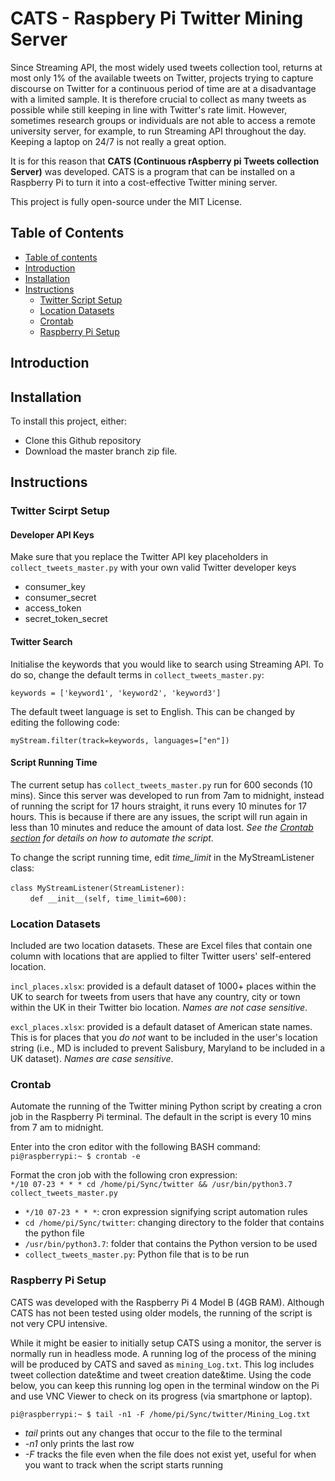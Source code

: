 # CATS - Raspbery Pi Twitter Mining Server
Since Streaming API, the most widely used tweets collection tool, returns at most only 1% of the available tweets on Twitter, projects trying to capture discourse on Twitter for a continuous period of time are at a disadvantage with a limited sample. It is therefore crucial to collect as many tweets as possible while still  keeping in line with Twitter's rate limit. However, sometimes research groups or individuals are not able to access a remote university server, for example, to run Streaming API throughout the day. Keeping a laptop on 24/7 is not really a great option. <br />

It is for this reason that **CATS (Continuous rAspberry pi Tweets collection Server)** was developed. CATS is a program that can be installed on a Raspberry Pi to turn it into a cost-effective Twitter mining server.<br />

This project is fully open-source under the MIT License.

## Table of Contents ##
<!--ts-->
   * [Table of contents](#table-of-contents)
   * [Introduction](#introduction)
   * [Installation](#installation)
   * [Instructions](#instructions)
      * [Twitter Script Setup](#twitter-script-setup)
      * [Location Datasets](#location-datasets)
      * [Crontab](#crontab)
      * [Raspberry Pi Setup](#raspberry-pi-setup)
<!--te-->

## Introduction ##

## Installation ##
To install this project, either:
* Clone this Github repository 
* Download the master branch zip file.


## Instructions ##

### Twitter Scirpt Setup ###
#### Developer API Keys ####
Make sure that you replace the Twitter API key placeholders in `collect_tweets_master.py` with your own valid Twitter developer keys
* consumer_key
* consumer_secret
* access_token
* secret_token_secret<br />

#### Twitter Search ####
Initialise the keywords that you would like to search using Streaming API. To do so, change the default terms in `collect_tweets_master.py`:<br />

`keywords = ['keyword1', 'keyword2', 'keyword3']`<br />

The default tweet language is set to English. This can be changed by editing the following code:<br />

`myStream.filter(track=keywords, languages=["en"])`<br />

#### Script Running Time ####
The current setup has `collect_tweets_master.py` run for 600 seconds (10 mins). Since this server was developed to run from 7am to midnight, instead of running the script for 17 hours straight, it runs every 10 minutes for 17 hours. This is because if there are any issues, the script will run again in less than 10 minutes and reduce the amount of data lost. _See the [Crontab section](#crontab) for details on how to automate the script_.<br />

To change the script running time, edit _time_limit_ in the MyStreamListener class:<br /><br />
`class MyStreamListener(StreamListener):`<br />
&nbsp;&nbsp;&nbsp;&nbsp;&nbsp;&nbsp;&nbsp;&nbsp;`def __init__(self, time_limit=600):`

### Location Datasets ###
Included are two location datasets. These are Excel files that contain one column with locations that are applied to filter Twitter users' self-entered location.<br />

`incl_places.xlsx`: provided is a default dataset of 1000+ places within the UK to search for tweets from users that have any country, city or town within the UK in their Twitter bio location. _Names are not case sensitive_. <br /> 

`excl_places.xlsx`: provided is a default dataset of American state names. This is for places that you _do not_ want to be included in the user's location string
(i.e., MD is included to prevent Salisbury, Maryland to be included in a UK dataset). _Names are case sensitive_.

### Crontab ###
Automate the running of the Twitter mining Python script by creating a cron job in the Raspberry Pi terminal. The default in the script is every 10 mins from 7 am to midnight.<br />

Enter into the cron editor with the following BASH command:<br />
`pi@raspberrypi:~ $ crontab -e`<br />
  
Format the cron job with the following cron expression:<br />
`*/10 07-23 * * * cd /home/pi/Sync/twitter && /usr/bin/python3.7 collect_tweets_master.py`  

* `*/10 07-23 * * *`: cron expression signifying script automation rules
* `cd /home/pi/Sync/twitter`: changing directory to the folder that contains the python file
* `/usr/bin/python3.7`: folder that contains the Python version to be used
* `collect_tweets_master.py`: Python file that is to be run

### Raspberry Pi Setup ###
CATS was developed with the Raspberry Pi 4 Model B (4GB RAM). Although CATS has not been tested using older models, the running of the script is not very CPU intensive. <br />

While it might be easier to initially setup CATS using a monitor, the server is normally run in headless mode. A running log of the process of the mining will be produced by CATS and saved as `mining_Log.txt`. This log includes tweet collection date&time and tweet creation date&time. Using the code below, you can keep this running log open in the terminal window on the Pi and use VNC Viewer to check on its progress (via smartphone or laptop).<br />

`pi@raspberrypi:~ $ tail -n1 -F /home/pi/Sync/twitter/Mining_Log.txt`
* _tail_ prints out any changes that occur to the file to the terminal 
* _-n1_ only prints the last row
* _-F_ tracks the file even when the file does not exist yet, useful for when you want to track when the script starts running
